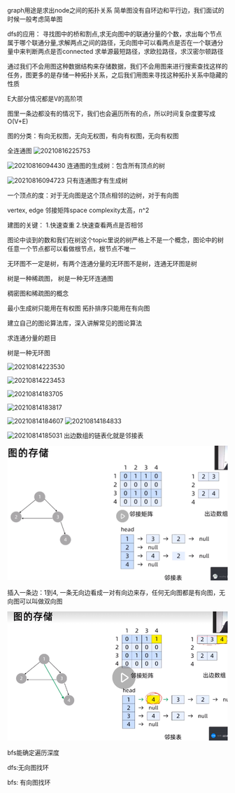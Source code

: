 graph用途是求出node之间的拓扑关系
简单图没有自环边和平行边，我们面试的时候一般考虑简单图


dfs的应用： 寻找图中的桥和割点,求无向图中的联通分量的个数，求出每个节点属于哪个联通分量,求解两点之间的路径，无向图中可以看两点是否在一个联通分量中来判断两点是否connected
求单源最短路径，求欧拉路径，求汉密尔顿路径







通过我们不会用图这种数据结构来存储数据，我们不会用图来进行搜索查找这样的任务，图更多的是存储一种拓扑关系，之后我们用图来寻找这种拓扑关系中隐藏的性质


E大部分情况都是V的高阶项

图里一条边都没有的情况下，我们也会遍历所有的点，所以时间复杂度要写成O(V+E)


图的分类：有向无权图，无向无权图，有向有权图，无向有权图

全连通图
![20210816225753](https://i.loli.net/2021/08/17/rsf45KChnNRkgUl.png)


![20210816094430](https://i.loli.net/2021/08/17/xNF1U4jcOhEiJoz.png)
连通图的生成树：包含所有顶点的树

![20210816094723](https://i.loli.net/2021/08/17/LUjaWuDrYXeG8Vc.png)
只有连通图才有生成树

一个顶点的度：对于无向图是这个顶点相邻的边树，对于有向图

vertex, edge
邻接矩阵space complexity太高，n^2

建图的关键： 1.快速查重 2.快速查看两点是否相邻

图论中谈到的数和我们在树这个topic里说的树严格上不是一个概念，图论中的树任意一个节点都可以看做根节点，根节点不唯一

无环图不一定是树，有两个连通分量的无环图不是树，连通无环图是树 






树是一种稀疏图， 树是一种无环连通图

稠密图和稀疏图的概念



最小生成树只能用在有权图
拓扑排序只能用在有向图


建立自己的图论算法库，深入讲解常见的图论算法


求连通分量的题目

树是一种无环图

![20210814223530](https://i.loli.net/2021/08/15/IYstv7H1cukZ6qe.png)

![20210814223453](https://i.loli.net/2021/08/15/VouyW3NCrbU4JKZ.png)

![20210814183705](https://i.loli.net/2021/08/15/zuJi2agvcWlp4js.png)

![20210814183817](https://i.loli.net/2021/08/15/DJwrSsocp3z8a7e.png)

![20210814184607](https://i.loli.net/2021/08/15/KvXNg3P7RJ2uMiE.png)
![20210814184833](https://i.loli.net/2021/08/15/8ZQPIekAgsBjRKl.png)

![20210814185031](https://i.loli.net/2021/08/15/pYrmVJxQDAgW5vn.png)
出边数组的链表化就是邻接表

![20210702103234](https://raw.githubusercontent.com/corykingsf/hack-system-design-pixel/main/pictures/20210702103234.png)


插入一条边：1到4,
一条无向边看成一对有向边来存，任何无向图都是有向图，无向图可以叫做双向图


![20210702214711](https://raw.githubusercontent.com/corykingsf/hack-system-design-pixel/main/pictures/20210702214711.png)


bfs能确定遍历深度


dfs:无向图找环

bfs: 有向图找环

